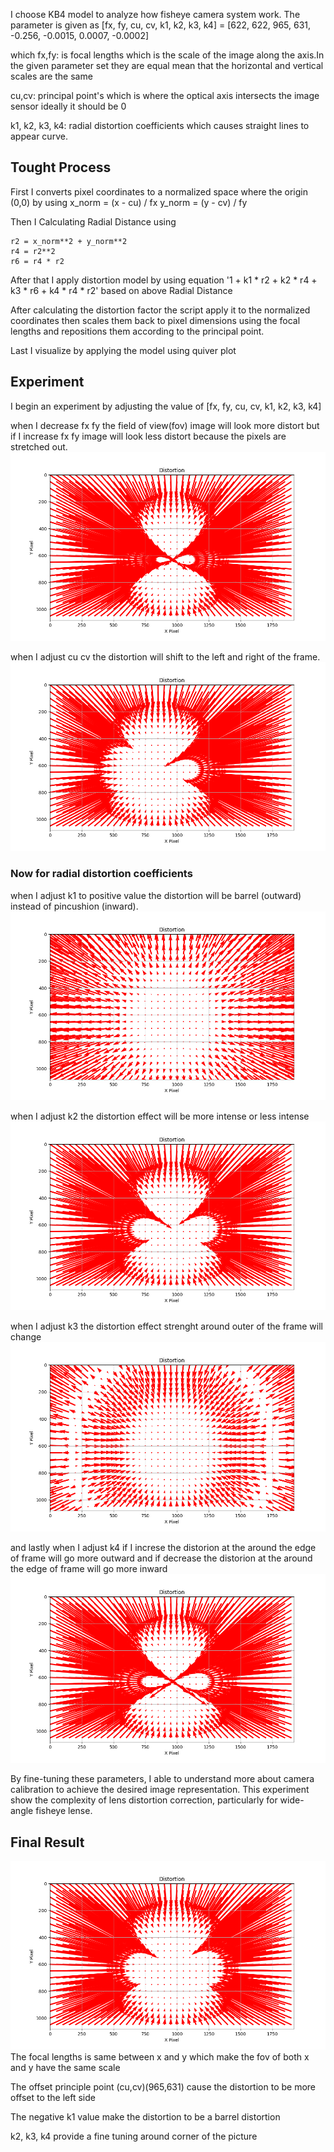I choose KB4 model to analyze how fisheye camera system work. The parameter is given as [fx, fy, cu, cv, k1, k2, k3, k4] = [622, 622, 965, 631, -0.256, -0.0015, 0.0007, -0.0002] 

which 
fx,fy: is focal lengths  which is the scale of the image along the axis.In the given parameter set they are equal mean that the horizontal and vertical 
scales are the same

cu,cv: principal point's which is where the optical axis intersects the image sensor ideally it should be 0

k1, k2, k3, k4: radial distortion coefficients which causes straight lines to appear curve. 


## Tought Process

First I converts pixel coordinates to a normalized space where the origin (0,0) by using 
    x_norm = (x - cu) / fx
    y_norm = (y - cv) / fy

Then I Calculating Radial Distance using

    r2 = x_norm**2 + y_norm**2
    r4 = r2**2
    r6 = r4 * r2

After that I apply distortion model by using equation '1 + k1 * r2 + k2 * r4 + k3 * r6 + k4 * r4 * r2' based on above Radial Distance

After calculating the distortion factor the script apply it to the normalized coordinates then scales them back to pixel dimensions using the focal lengths and repositions them according to the principal point.

Last I visualize by applying the model using quiver plot


## Experiment
I begin an experiment by adjusting the value of [fx, fy, cu, cv, k1, k2, k3, k4]

when I decrease fx fy the field of view(fov) image will look more distort but if I increase fx fy image will look less distort because the pixels are stretched out.
![Figure 1](fx.png)

when I adjust cu cv the distortion will shift to the left and right of the frame.
![Figure 2](cu.png)


### Now for radial distortion coefficients 

when I adjust k1 to positive value the distortion will be barrel (outward) instead of pincushion (inward).
![Figure 3](out.png)

when I adjust k2 the distortion effect will be more intense or less intense
![Figure 4](out2.png)

when I adjust k3 the distortion effect strenght around outer of the frame will change
![Figure 5](out3.png)

and lastly when I adjust k4 if I increse the distorion at the around the edge of frame will go more outward and if decrease the distorion at the around the edge of frame will go more inward
![Figure 6](out4.png)

By fine-tuning these parameters, I able to understand more about camera calibration to achieve the desired image representation. This experiment show the complexity of lens distortion correction, particularly for wide-angle fisheye lense.

## Final Result
![Figure 2](Figure_1.png)
The focal lengths is same between x and y which make the fov of both x and y have the same scale 

The offset principle point (cu,cv)(965,631) cause the distortion to be more offset to the left side

The negative k1 value make the distortion to be a barrel distortion

k2, k3, k4 provide a fine tuning around corner of the picture